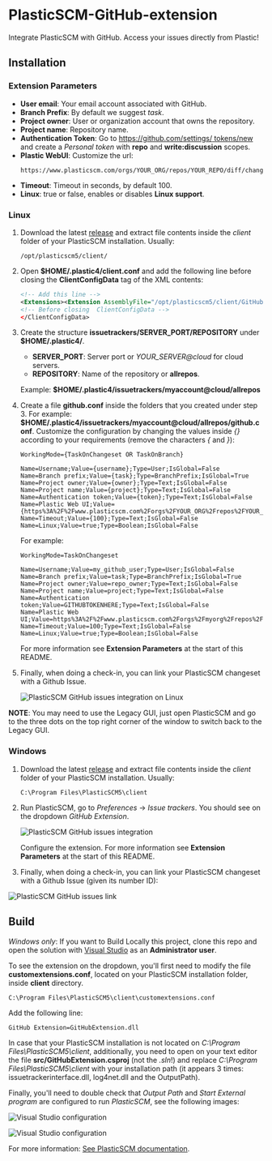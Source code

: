 # PlasticSCM-GitHub-extension

Integrate PlasticSCM with GitHub. Access your issues directly from Plastic!

## Installation

### Extension Parameters

* **User email**: Your email account associated with GitHub.
* **Branch Prefix**: By default we suggest *task*.
* **Project owner**: User or organization account that owns the repository.
* **Project name**: Repository name.
* **Authentication Token**: Go to [https://github.com/settings/  tokens/new](https://github.com/settings/tokens/new)   and create a *Personal token* with **repo** and **write:discussion** scopes.
* **Plastic WebUI**: Customize the url:	   
	```
	https://www.plasticscm.com/orgs/YOUR_ORG/repos/YOUR_REPO/diff/changeset/
	```
* **Timeout**: Timeout in seconds, by default 100.
* **Linux**: true or false, enables or disables **Linux support**.

### Linux

1. Download the latest [release](https://github.com/equilaterus-gamestudios/PlasticSCM-GitHub-extension/releases) and extract file contents inside the *client* folder of your PlasticSCM installation. Usually:

    ```
    /opt/plasticscm5/client/
    ```

2. Open **$HOME/.plastic4/client.conf** and add the following line before closing the **ClientConfigData** tag of the XML contents:

  	```xml
  	<!-- Add this line -->
	<Extensions><Extension AssemblyFile="/opt/plasticscm5/client/GitHubExtension.dll" /></Extensions>
	<!-- Before closing  ClientConfigData -->
	</ClientConfigData>
	```

3. Create the structure **issuetrackers/SERVER_PORT/REPOSITORY** under **$HOME/.plastic4/**.

   * **SERVER_PORT**: Server port or *YOUR_SERVER@cloud* for cloud servers.
   * **REPOSITORY**: Name of the repository or **allrepos**.

   Example: **$HOME/.plastic4/issuetrackers/myaccount@cloud/allrepos**

4. Create a file **github.conf** inside the folders that you created under step 3. For example: **$HOME/.plastic4/issuetrackers/myaccount@cloud/allrepos/github.conf**. Customize the configuration by changing the values inside *{}* according to your requirements (remove the characters *{* and *}*):

   	```
	WorkingMode={TaskOnChangeset OR TaskOnBranch}

	Name=Username;Value={username};Type=User;IsGlobal=False
	Name=Branch prefix;Value={task};Type=BranchPrefix;IsGlobal=True
	Name=Project owner;Value={owner};Type=Text;IsGlobal=False
	Name=Project name;Value={project};Type=Text;IsGlobal=False
	Name=Authentication token;Value={token};Type=Text;IsGlobal=False
	Name=Plastic Web UI;Value={https%3A%2F%2Fwww.plasticscm.com%2Forgs%2FYOUR_ORG%2Frepos%2FYOUR_REPO%2Fdiff%2Fchangeset%2F};Type=Text;IsGlobal=False
	Name=Timeout;Value={100};Type=Text;IsGlobal=False
	Name=Linux;Value=true;Type=Boolean;IsGlobal=False
   	```

	For example:

	```
	WorkingMode=TaskOnChangeset

	Name=Username;Value=my_github_user;Type=User;IsGlobal=False
	Name=Branch prefix;Value=task;Type=BranchPrefix;IsGlobal=True
	Name=Project owner;Value=repo_owner;Type=Text;IsGlobal=False
	Name=Project name;Value=project;Type=Text;IsGlobal=False
	Name=Authentication token;Value=GITHUBTOKENHERE;Type=Text;IsGlobal=False
	Name=Plastic Web UI;Value=https%3A%2F%2Fwww.plasticscm.com%2Forgs%2Fmyorg%2Frepos%2Fproject%2Fdiff%2Fchangeset%2F;Type=Text;IsGlobal=False
	Name=Timeout;Value=100;Type=Text;IsGlobal=False
	Name=Linux;Value=true;Type=Boolean;IsGlobal=False
   	```

	For more information see **Extension Parameters** at the start of this README.

5.  Finally, when doing a check-in, you can link your PlasticSCM changeset with a Github Issue.

	![PlasticSCM GitHub issues integration on Linux](_docs/linux.png)

**NOTE**: You may need to use the Legacy GUI, just open PlasticSCM and go to the three dots on the top right corner of the window to switch back to the Legacy GUI.

### Windows

1. Download the latest [release](https://github.com/equilaterus-gamestudios/PlasticSCM-GitHub-extension/releases) and extract file contents inside the *client* folder of your PlasticSCM installation. Usually:

    ```
    C:\Program Files\PlasticSCM5\client
    ```

2. Run PlasticSCM, go to *Preferences* -> *Issue trackers*. You should see on the dropdown *GitHub Extension*.

    ![PlasticSCM GitHub issues integration](_docs/basic-configuration.png)

    Configure the extension. For more information see **Extension Parameters** at the start of this README.

3. Finally, when doing a check-in, you can link your PlasticSCM changeset with a Github Issue (given its number ID):

![PlasticSCM GitHub issues link](_docs/changeset-link-task.png)


## Build

*Windows only*: If you want to Build Locally this project, clone this repo and open the solution with [Visual Studio](https://visualstudio.microsoft.com/es/) as an **Administrator user**.

To see the extension on the dropdown, you'll first need to modify the file **customextensions.conf**, located on your PlasticSCM installation folder, inside **client** directory.

```
C:\Program Files\PlasticSCM5\client\customextensions.conf
```

Add the following line:

```
GitHub Extension=GitHubExtension.dll
```

In case that your PlasticSCM installation is not located on *C:\Program Files\PlasticSCM5\client*, additionally, you need to open on your text editor the file **src/GitHubExtension.csproj** (not the *.sln*!) and replace *C:\Program Files\PlasticSCM5\client* with your installation path (it appears 3 times: issuetrackerinterface.dll, log4net.dll and the OutputPath).

Finally, you'll need to double check that *Output Path* and  *Start External program* are configured to run *PlasticSCM*, see the following images:

![Visual Studio configuration](_docs/debug-1.png)

![Visual Studio configuration](_docs/debug-2.png)

For more information: [See PlasticSCM documentation](https://www.plasticscm.com/documentation/extensions/plastic-scm-version-control-task-and-issue-tracking-guide#WritingPlasticSCMcustomextensions).

